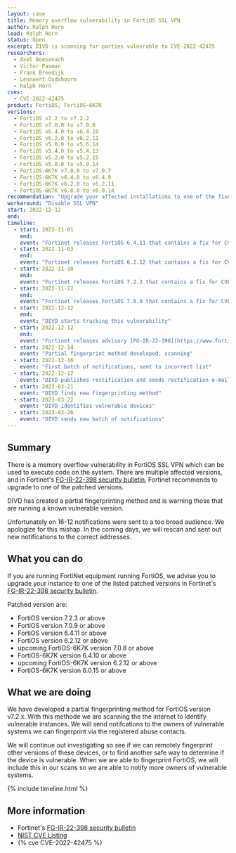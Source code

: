 ```yaml
---
layout: case
title: Memory overflow vulnerability in FortiOS SSL VPN
author: Ralph Horn
lead: Ralph Horn
status: Open
excerpt: DIVD is scanning for parties vulnerable to CVE-2022-42475
researchers:
  - Axel Boesenach
  - Victor Pasman
  - Frank Breedijk
  - Lennaert Oudshoorn
  - Ralph Horn
cves:
  - CVE-2022-42475
product: FortiOS, FortiOS-6K7K
versions:
  - FortiOS v7.2 to v7.2.2
  - FortiOS v7.0.0 to v7.0.8
  - FortiOS v6.4.0 to v6.4.10
  - FortiOS v6.2.0 to v6.2.11
  - FortiOS v5.6.0 to v5.6.14
  - FortiOS v5.4.0 to v5.4.13
  - FortiOS v5.2.0 to v5.2.15
  - FortiOS v5.0.0 to v5.0.14
  - FortiOS-6K7K v7.0.0 to v7.0.7
  - FortiOS-6K7K v6.4.0 to v6.4.9
  - FortiOS-6K7K v6.2.0 to v6.2.11
  - FortiOS-6K7K v6.0.0 to v6.0.14
recommendation: "Upgrade your affected installations to one of the fixed versions listed by Fortinet in their Security Advisory."
workaround: "Disable SSL VPN"
start: 2022-12-12
end:
timeline:
  - start: 2022-11-01
    end:
    event: "Fortinet releases FortiOS 6.4.11 that contains a fix for CVE-2022-42475"
  - start: 2022-11-03
    end:
    event: "Fortinet releases FortiOS 6.2.12 that contains a fix for CVE-2022-42475"
  - start: 2022-11-10
    end:
    event: "Fortinet releases FortiOS 7.2.3 that contains a fix for CVE-2022-42475"
  - start: 2022-11-22
    end:
    event: "Fortinet releases FortiOS 7.0.9 that contains a fix for CVE-2022-42475"
  - start: 2022-12-12
    end:
    event: "DIVD starts tracking this vulnerability"
  - start: 2022-12-12
    end:
    event: "Fortinet releases advisory [FG-IR-22-398](https://www.fortiguard.com/psirt/FG-IR-22-398)"
  - start: 2022-12-14
    event: "Partial fingerprint method developed, scanning"
  - start: 2022-12-16
    event: "First batch of notifications, sent to incorrect list"
  - start: 2022-12-17
    event: "DIVD publishes rectification and sends rectification e-mails"
  - start: 2023-03-21
    event: "DIVD finds new fingerprinting method"
  - start: 2023-03-22
    event: "DIVD identifies vulnerable devices"
  - start: 2023-03-26
    event: "DIVD sends new batch of notifications"
---
```


## Summary

There is a memory overflow vulnerability in FortiOS SSL VPN which can be used to execute code on the system. There are multiple affected versions, and in Fortinet's [FG-IR-22-398 security bulletin](https://www.fortiguard.com/psirt/FG-IR-22-398), Fortinet recommends to upgrade to one of the patched versions.

DIVD has created a partial fingerprinting method and is warning those that are running a known vulnerable version.

Unfortunately on 16-12 notifications were sent to a too broad audience. We apologize for this mishap. In the coming days, we will rescan and sent out new notifications to the correct addresses.

## What you can do

If you are running FortiNet equipment running FortiOS, we advise you to upgrade your instance to one of the listed patched versions in Fortinet's [FG-IR-22-398 security bulletin](https://www.fortiguard.com/psirt/FG-IR-22-398).

Patched version are:

- FortiOS version 7.2.3 or above
- FortiOS version 7.0.9 or above
- FortiOS version 6.4.11 or above
- FortiOS version 6.2.12 or above
- upcoming FortiOS-6K7K version 7.0.8 or above
- FortiOS-6K7K version 6.4.10 or above
- upcoming FortiOS-6K7K version 6.2.12 or above
- FortiOS-6K7K version 6.0.15 or above

## What we are doing

We have developed a partial fingerprinting method for FortiOS version v7.2.x. With this methode we are scanning the the internet to identify vulnerable instances. We will send notifcations to the owners of vulnerable systems we can fingerprint via the registered abuse contacts.

We will continue out investigating so see if we can remotely fingerprint other versions of these devices, or to find another safe way to determine if the device is vulnerable. When we are able to fingerprint FortiOS, we will include this in our scans so we are able to notify more owners of vulnerable systems.

{% include timeline.html %}

## More information

- Fortinet's [FG-IR-22-398 security bulletin](https://www.fortiguard.com/psirt/FG-IR-22-398)
- [NIST CVE Listing](https://nvd.nist.gov/vuln/detail/CVE-2022-$NUMBER)
- {% cve CVE-2022-42475 %}
